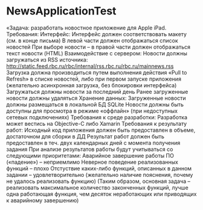 # NewsApplicationTest
«Задача: разработать новостное приложение для Apple iPad.
Требования:
Интерфейс:
Интерфейс должен соответствовать макету (см. в конце письма)
В левой части должен отображаться список новостей
При выборе новости – в правой части должен отображаться текст новости (HTML)
Взаимодействие с сервером: 
Новости должны загружаться из RSS источника: http://static.feed.rbc.ru/rbc/internal/rss.rbc.ru/rbc.ru/mainnews.rss
Загрузка должна производиться путем выполнения действия «Pull to Refresh» в списке новостей, либо при первом запуске приложения (желательно асинхронная загрузка, без блокировки интерфейса)
Загружаться должны новости за последний день
Ранее загруженные новости должны удаляться
Хранение данных:
Загруженные новости должны размещаться в локальной БД SQLite
Новости должны быть доступны для просмотра в режиме «оффлайн» (при недоступных сетевых подключениях)
Требования к среде разработки:
Разработка может вестись на Objective-C либо Xamarin
Требования к результату работ:
Исходный код приложения должен быть предоставлен в объеме, достаточном для сборки в ДД
Результат работ должен быть предоставлен в теч. двух календарных дней с момента получения задания
При анализе результатов работы будут учитываться со следующими приоритетами:
Аварийное завершение работы ПО («падение») – неприемлимо
Неверное поведение реализованных функций – плохо
Отстуствие каких-либо функций, описанных в данном задании – удовлетворительно (желательно наличие пояснения, почему не удалось реализовать функцию)
(Таким образом, основная задача – реализовать максимальное количество законченных функций, лучше одна работающая функция, чем десяток неработающих или приводящих к аварийному завершению)
